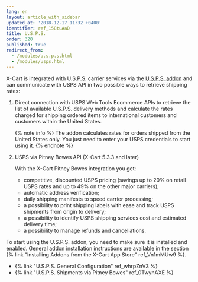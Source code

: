 ```yaml
---
lang: en
layout: article_with_sidebar
updated_at: '2018-12-17 11:32 +0400'
identifier: ref_158tuAaD
title: U.S.P.S.
order: 320
published: true
redirect_from:
  - /modules/u.s.p.s.html
  - /modules/usps.html
---
```

X-Cart is integrated with U.S.P.S. carrier services via the [U.S.P.S. addon](https://market.x-cart.com/addons/usps.html "U.S.P.S.") and can communicate with USPS API in two possible ways to retrieve shipping rates:

1. Direct connection with USPS Web Tools Ecommerce APIs to retrieve the list of available U.S.P.S. delivery methods and calculate the rates charged for shipping ordered items to international customers and customers within the United States.

   {% note info %}
   The addon calculates rates for orders shipped from the United States only. You just need to enter your USPS credentials to start using it.
   {% endnote %}

2. USPS via Pitney Bowes API (X-Cart 5.3.3 and later)

   With the X-Cart Pitney Bowes integration you get:
   - competitive, discounted USPS pricing (savings up to 20% on retail USPS rates and up to 49% on the other major carriers); 
   - automatic address verification;
   - daily shipping manifests to speed carrier processing;
   - a possibility to print shipping labels with ease and track USPS shipments from origin to delivery;
   - a possibility to identify USPS shipping services cost and estimated delivery time;
   - a possibility to manage refunds and cancellations.
   

To start using the U.S.P.S. addon, you need to make sure it is installed and enabled. General addon installation instructions are available in the section {% link "Installing Addons from the X-Cart App Store" ref_Vn1mMUw9 %}. 
   
   *  {% link "U.S.P.S. General Configuration" ref_whrpZnV3 %}
   *  {% link "U.S.P.S. Shipments via Pitney Bowes" ref_0TwynAXE %}
